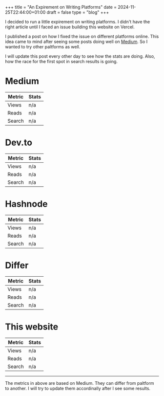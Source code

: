 +++
title = "An Expirement on Writing Platforms"
date = 2024-11-25T22:44:00+01:00
draft = false
type = "blog"
+++

I decided to run a little expirement on writing platforms. I didn't have the right article until I faced an issue building this website on Vercel.

I published a post on how I fixed the issue on different platforms online. This idea came to mind after seeing some posts doing well on [Medium](https://mohessaid.medium.com). So I wanted to try other paltforms as well.

I will update this post every other day to see how the stats are doing. Also, how the race for the first spot in search results is going.

# Medium

| Metric | Stats |
| ------ | ----- |
| Views |  n/a |
| Reads |  n/a |
| Search |  n/a |

# Dev.to

| Metric | Stats |
| ------ | ----- |
| Views |  n/a |
| Reads |  n/a |
| Search |  n/a |

# Hashnode

| Metric | Stats |
| ------ | ----- |
| Views |  n/a |
| Reads |  n/a |
| Search |  n/a |

# Differ

| Metric | Stats |
| ------ | ----- |
| Views |  n/a |
| Reads |  n/a |
| Search |  n/a |

# This website

| Metric | Stats |
| ------ | ----- |
| Views |  n/a |
| Reads |  n/a |
| Search |  n/a |

---
The metrics in above are based on Medium. They can differ from paltform to another. I will try to update them accordinally after I see some results.

